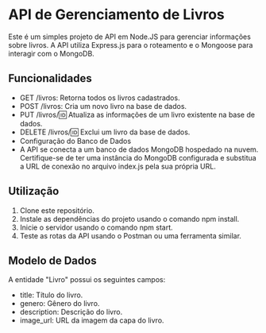 # API de Gerenciamento de Livros

Este é um simples projeto de API em Node.JS para gerenciar informações sobre livros. A API utiliza Express.js para o roteamento e o Mongoose para interagir com o MongoDB.

## Funcionalidades

- GET /livros: Retorna todos os livros cadastrados.
- POST /livros: Cria um novo livro na base de dados.
- PUT /livros/:id: Atualiza as informações de um livro existente na base de dados.
- DELETE /livros/:id: Exclui um livro da base de dados.
- Configuração do Banco de Dados
- A API se conecta a um banco de dados MongoDB hospedado na nuvem. Certifique-se de ter uma instância do MongoDB configurada e substitua a URL de conexão no arquivo index.js pela sua própria URL.

## Utilização

1. Clone este repositório.
2. Instale as dependências do projeto usando o comando npm install.
3. Inicie o servidor usando o comando npm start.
4. Teste as rotas da API usando o Postman ou uma ferramenta similar.

## Modelo de Dados

A entidade "Livro" possui os seguintes campos:

- title: Título do livro.
- genero: Gênero do livro.
- description: Descrição do livro.
- image_url: URL da imagem da capa do livro.
